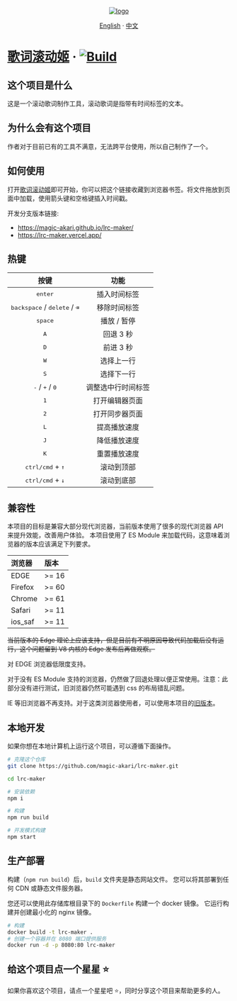 <p align="center">
    <a href="https://lrc-maker.github.io">
        <img src="./public/favicons/apple-touch-icon.png" alt="logo" />
    </a>
</p>

<div align="center">

[English](./README.md) · [中文](./README-zh.md)

</div>

# [歌词滚动姬][lrc maker] &middot; [![Build](https://github.com/magic-akari/lrc-maker/actions/workflows/build.yml/badge.svg)](https://github.com/magic-akari/lrc-maker/actions/workflows/build.yml)

## 这个项目是什么

这是一个滚动歌词制作工具，滚动歌词是指带有时间标签的文本。

## 为什么会有这个项目

作者对于目前已有的工具不满意，无法跨平台使用，所以自己制作了一个。

## 如何使用

打开[歌词滚动姬][lrc maker]即可开始，你可以把这个链接收藏到浏览器书签。将文件拖放到页面中加载，使用箭头键和空格键插入时间戳。

开发分支版本链接:

- https://magic-akari.github.io/lrc-maker/
- https://lrc-maker.vercel.app/

## 热键

|                          按键                            |           功能           |
| :-----------------------------------------------------: | :----------------------: |
|                    <kbd>enter</kbd>                     |        插入时间标签        |
| <kbd>backspace</kbd> / <kbd>delete</kbd> / <kbd>⌫</kbd> |        移除时间标签        |
|                    <kbd>space</kbd>                     |        播放 / 暂停        |
|                      <kbd>A</kbd>                       |         回退 3 秒         |
|                      <kbd>D</kbd>                       |         前进 3 秒         |
|                      <kbd>W</kbd>                       |         选择上一行         |
|                      <kbd>S</kbd>                       |         选择下一行         |
|       <kbd>-</kbd> / <kbd>+</kbd> / <kbd>0</kbd>        |      调整选中行时间标签     |
|                      <kbd>1</kbd>                       |       打开编辑器页面        |
|                      <kbd>2</kbd>                       |       打开同步器页面       |
|                      <kbd>L</kbd>                       |        提高播放速度        |
|                      <kbd>J</kbd>                       |        降低播放速度        |
|                      <kbd>K</kbd>                       |        重置播放速度        |
|           <kbd>ctrl/cmd</kbd> + <kbd>↑</kbd>            |         滚动到顶部         |
|           <kbd>ctrl/cmd</kbd> + <kbd>↓</kbd>            |         滚动到底部         |

## 兼容性

本项目的目标是兼容大部分现代浏览器，当前版本使用了很多的现代浏览器 API 来提升效能，改善用户体验。
本项目使用了 ES Module 来加载代码，这意味着浏览器的版本应该满足下列要求。

| 浏览器  | 版本  |
| :------ | :---- |
| EDGE    | >= 16 |
| Firefox | >= 60 |
| Chrome  | >= 61 |
| Safari  | >= 11 |
| ios_saf | >= 11 |

<del>
当前版本的 Edge 理论上应该支持，但是目前有不明原因导致代码加载后没有运行，这个问题留到 V8 内核的 Edge 发布后再做观察。
</del>

对 EDGE 浏览器低限度支持。

对于没有 ES Module 支持的浏览器，仍然做了回退处理以便正常使用。注意：此部分没有进行测试，旧浏览器仍然可能遇到 css 的布局错乱问题。

IE 等旧浏览器不再支持。对于这类浏览器使用者，可以使用本项目的[旧版本][version 3.x]。

## 本地开发

如果你想在本地计算机上运行这个项目，可以遵循下面操作。

```bash
# 克隆这个仓库
git clone https://github.com/magic-akari/lrc-maker.git

cd lrc-maker

# 安装依赖
npm i

# 构建
npm run build

# 开发模式构建
npm start
```

## 生产部署

构建（`npm run build`）后，`build` 文件夹是静态网站文件。
您可以将其部署到任何 CDN 或静态文件服务器。

您还可以使用此存储库根目录下的 `Dockerfile` 构建一个 docker 镜像。
它运行构建并创建最小化的 nginx 镜像。

```bash
# 构建
docker build -t lrc-maker .
# 创建一个容器并在 8080 端口提供服务
docker run -d -p 8080:80 lrc-maker
```

## 给这个项目点一个星星 :star:

如果你喜欢这个项目，请点一个星星吧 :star:，同时分享这个项目来帮助更多的人。

[lrc maker]: https://lrc-maker.github.io
[version 3.x]: https://lrc-maker.github.io/3.x
